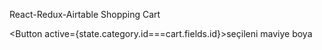React-Redux-Airtable
Shopping Cart

<Button active={state.category.id===cart.fields.id}>seçileni maviye boya</Button>